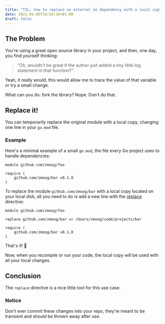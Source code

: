 ```yaml
---
title: "TIL: how to replace an external Go dependency with a local copy"
date: 2021-02-05T14:54:34+01:00
draft: false
---
```


## The Problem

You're using a great open source library in your project, and then, one day, you find yourself thinking: 

> "Oh, wouldn't be great if the author just added a tiny little log statement in that function?". 

Yeah, it really would, this would allow me to trace the value of that variable or try a small change.

What can you do: fork the library? Nope. Don't do that.


## Replace it!

You can temporarily replace the original module with a local copy, changing one line in your `go.mod` file.


### Example

Here's a minimal example of a small `go.mod`, the file every Go project uses to handle dependencies:

```
module github.com/zmoog/foo

require (
    github.com/zmoog/bar v0.1.0
)
```

To replace the module `github.com/zmoog/bar` with a local copy located on your local disk, all you need to do is add a new line with the [replace](https://golang.org/ref/mod#go-mod-file-replace) directive:

```
module github.com/zmoog/foo

replace github.com/zmoog/bar => /Users/zmoog/code/projects/bar

require (
    github.com/zmoog/bar v0.1.0
)
```

That's it! 🥳

Now, when you recompile or run your code, the local copy will be used with all your local changes.


## Conclusion

The `replace` directive is a nice little tool for this use case.

### Notice

Don't ever commit these changes into your repo, they're meant to be transient and should be thrown away after use.

